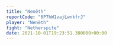 ```yaml
---
title: "Nenëth"
reportCode: "6P7hW1vajLwnkfrJ"
player: "Nenëth"
fight: "Netherspite"
date: 2021-10-01T19:23:51.380000+00:00
---
```

